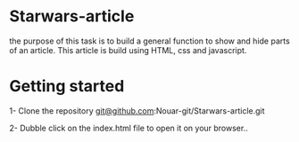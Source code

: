 # Starwars-article

the purpose of this task is to build a general function to show and hide parts of an article. This article is build using HTML, css and javascript.

# Getting started

1- Clone the repository
git@github.com:Nouar-git/Starwars-article.git

2- Dubble click on the index.html file to open it on your browser..
